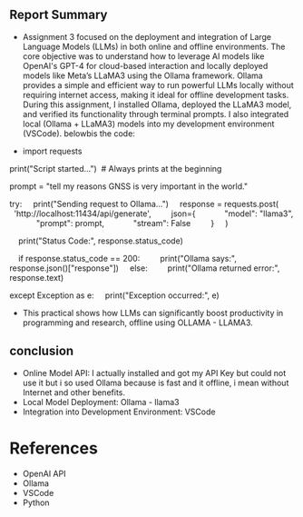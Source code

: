 ## Report Summary
- Assignment 3 focused on the deployment and integration of Large Language Models (LLMs) in both online and offline environments. The core objective was to understand how to leverage AI models like OpenAI's GPT-4 for cloud-based interaction and locally deployed models like Meta’s LLaMA3 using the Ollama framework. Ollama provides a simple and efficient way to run powerful LLMs locally without requiring internet access, making it ideal for offline development tasks. During this assignment, I installed Ollama, deployed the LLaMA3 model, and verified its functionality through terminal prompts. I also integrated local (Ollama + LLaMA3) models into my development environment (VSCode). belowbis the code:

- import requests

print("Script started...")  # Always prints at the beginning

prompt = "tell my reasons GNSS is very important in the world."

try:
    print("Sending request to Ollama...")
    response = requests.post(
        'http://localhost:11434/api/generate',
        json={
            "model": "llama3",
            "prompt": prompt,
            "stream": False
        }
    )

    print("Status Code:", response.status_code)

    if response.status_code == 200:
        print("Ollama says:", response.json()["response"])
    else:
        print("Ollama returned error:", response.text)

except Exception as e:
    print("Exception occurred:", e)

- This practical shows how LLMs can significantly boost productivity in programming and research, offline using OLLAMA - LLAMA3.
  
## conclusion
- Online Model API: I actually installed and got my API Key but could not use it but i so used Ollama because is fast and it offline, i mean without Internet and other benefits.
- Local Model Deployment: Ollama - llama3
- Integration into Development Environment: VSCode

# References
- OpenAI API
- Ollama
- VSCode
- Python

